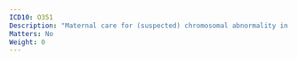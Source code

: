 ```yaml
---
ICD10: O351
Description: "Maternal care for (suspected) chromosomal abnormality in fetus"
Matters: No
Weight: 0
---
```

